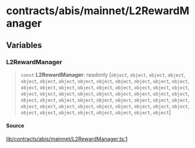 # contracts/abis/mainnet/L2RewardManager

## Variables

### L2RewardManager

> `const` **L2RewardManager**: readonly [`object`, `object`, `object`, `object`, `object`, `object`, `object`, `object`, `object`, `object`, `object`, `object`, `object`, `object`, `object`, `object`, `object`, `object`, `object`, `object`, `object`, `object`, `object`, `object`, `object`, `object`, `object`, `object`, `object`, `object`, `object`, `object`, `object`, `object`, `object`, `object`, `object`, `object`, `object`, `object`, `object`, `object`, `object`, `object`, `object`, `object`, `object`, `object`, `object`, `object`, `object`, `object`, `object`, `object`, `object`, `object`, `object`]

#### Source

[lib/contracts/abis/mainnet/L2RewardManager.ts:1](https://github.com/PufferFinance/puffer-sdk/blob/27df411d5247e5fbf1e0eef219e9ba2b85ebf896/lib/contracts/abis/mainnet/L2RewardManager.ts#L1)

